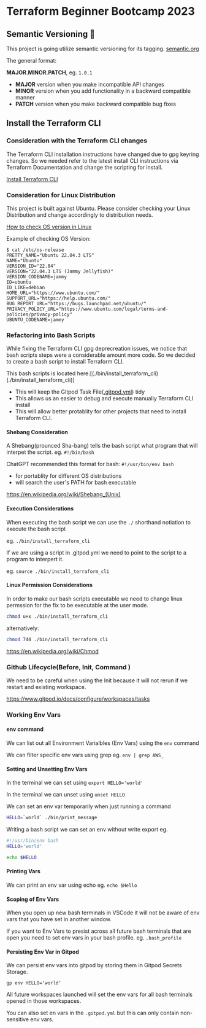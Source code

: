 # Terraform Beginner Bootcamp 2023

## Semantic Versioning :mage:

This project is going utilize semantic versioning for its tagging.
[semantic.org](https://semver.org/) 

The general format:

**MAJOR.MINOR.PATCH**, eg. `1.0.1`

- **MAJOR** version when you make incompatible API changes
- **MINOR** version when you add functionality in a backward compatible manner
- **PATCH** version when you make backward compatible bug fixes

## Install the Terraform CLI

### Consideration with the Terraform CLI changes
The Terraform CLI installation instructions have changed due to gpg keyring changes. So we needed refer to the latest install CLI instructions via Terraform Documentation and change the scripting for install.  

[Install Terraform CLI](https://developer.hashicorp.com/terraform/tutorials/aws-get-started/install-cli)

### Consideration for Linux Distribution

This project is built against Ubuntu.
Please consider checking your Linux Distribution and change accordingly to distribution needs.

[How to check OS version in Linux](https://www.cyberciti.biz/faq/how-to-check-os-version-in-linux-command-line/)

Example of checking OS Version:

```
$ cat /etc/os-release
PRETTY_NAME="Ubuntu 22.04.3 LTS"
NAME="Ubuntu"
VERSION_ID="22.04"
VERSION="22.04.3 LTS (Jammy Jellyfish)"
VERSION_CODENAME=jammy
ID=ubuntu
ID_LIKE=debian
HOME_URL="https://www.ubuntu.com/"
SUPPORT_URL="https://help.ubuntu.com/"
BUG_REPORT_URL="https://bugs.launchpad.net/ubuntu/"
PRIVACY_POLICY_URL="https://www.ubuntu.com/legal/terms-and-policies/privacy-policy"
UBUNTU_CODENAME=jammy
```

### Refactoring into Bash Scripts

While fixing the Terraform CLI gpg deprecreation issues, we notice that bash scripts steps were a considerable amount more code. So we decided to create a bash script to install Terraform CLI.

This bash scripts is located here:[(./bin/install_terraform_cli)(./bin/install_terraform_cli)]

- This will keep the Gitpod Task File([.gitpod.yml](.gitpod.yml)) tidy
- This allows us an easier to debug and execute manually Terraform CLI install
- This will allow better protablity for other projects that need to install Terraform CLI.

#### Shebang Consideration
A Shebang(prounced Sha-bang) tells the bash script what program that will interpet the script. eg. `#!/bin/bash`

ChatGPT recommended this format for bash: `#!/usr/bin/env bash`

- for portablity for different OS distributions
- will search the user's PATH for bash executable

https://en.wikipedia.org/wiki/Shebang_(Unix)

#### Execution Considerations

When executing the bash script we can use the `./` shorthand notiation to execute the bash script

eg. `./bin/install_terraform_cli`

If we are using a script in .gitpod.yml we need to point to the script to a program to interpert it.

eg. `source ./bin/install_terraform_cli`



#### Linux Permission Considerations

In order to make our bash scripts executable we need to change linux permssion for the fix to be executable at the user mode.

```sh
chmod u+x ./bin/install_terraform_cli
```
alternatively:
```sh
chmod 744 ./bin/install_terraform_cli
```

https://en.wikipedia.org/wiki/Chmod


### Github Lifecycle(Before, Init, Command )

We need to be careful when using the Init because it will not rerun if we restart and existing workspace.

https://www.gitpod.io/docs/configure/workspaces/tasks

### Working Env Vars

#### env command

We can list out all Environment Varialbles (Env Vars) using the `env` command

We can filter specific env vars using grep eg. `env | grep AWS_`

#### Setting and Unsetting Env Vars

In the terminal we can set using `export HELLO='world'`

In the terminal we can unset using `unset HELLO`

We can set an env var temporarily when just running a command

```sh
HELLO=`world` ./bin/print_message
```
Writing a bash script we can set an env without write export eg.

```sh
#!/usr/bin/env bash
HELLO='world'

echo $HELLO
```
#### Printing Vars

We can print an env var using echo eg. `echo $Hello`

#### Scoping of Env Vars

When you open up new bash terminals in VSCode it will not be aware of env vars that you have set in another window.

If you want to Env Vars to presist across all future bash terminals that are open you need to set env vars in your bash profile. eg. `.bash_profile`

#### Persisting Env Var in Gitpod

We can persist env vars into gitpod by storing them in Gitpod Secrets Storage.

```
gp env HELLO='world'
```

All future workspaces launched will set the env vars for all bash terminals opened in those workspaces.

You can also set en vars in the `.gitpod.yml` but this can only contain non-sensitive env vars.





